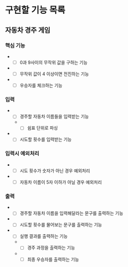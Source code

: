 # 구현할 기능 목록

## 자동차 경주 게임
### 핵심 기능
- +[ ] 0과 9사이의 무작위 값을 구하는 기능  
- +[ ] 무작위 값이 4 이상이면 전진하는 기능  
- +[ ] 우승자를 체크하는 기능  

### 입력
- +[ ] 경주할 자동차 이름들을 입력받는 기능  
  - +[ ] 쉼표 단위로 파싱  
- +[ ] 시도할 횟수를 입력받는 기능  

### 입력시 예외처리
- +[ ] 시도 횟수가 숫자가 아닌 경우 예외처리  
- +[ ] 자동차 이름이 5자 이하가 아닐 경우 예외처리  

### 출력
- +[ ] 경주할 자동차 이름을 입력해달라는 문구를 출력하는 기능  
- +[ ] 시도할 횟수를 물어보는 문구를 출력하는 기능  
- +[ ] 실행 결과를 출력하는 기능  
  - +[ ] 경주 과정을 출력하는 기능  
  - +[ ] 최종 우승자를 출력하는 기능  
